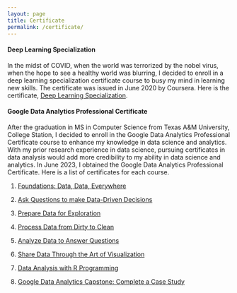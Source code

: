 ```yaml
---
layout: page
title: Certificate
permalink: /certificate/
---
```


#### Deep Learning Specialization

In the midst of COVID, when the world was terrorized by the nobel virus, when the hope to see a healthy world was blurring, I decided to enroll in a deep learning specialization certificate course to busy my mind in learning new skills. The certificate was issued in June 2020 by Coursera. Here is the certificate, [Deep Learning Specialization](https://github.com/sabinaadhikari20/sabinaadhikari/files/12005857/Deep_Learning_Specialization.pdf).

#### Google Data Analytics Professional Certificate

After the graduation in MS in Computer Science from Texas A&M University, College Station, I decided to enroll in the Google Data Analytics Professional Certificate course to enhance my knowledge in data science and analytics. With my prior research experience in data science, pursuing certificates in data analysis would add more credibility to my ability in data science and analytics. In June 2023, I obtained the Google Data Analytics Professional Certificate.
Here is a list of certificates for each course.
1. [Foundations: Data, Data, Everywhere](https://github.com/sabinaadhikari20/sabinaadhikari/files/12005870/Foundations_Data_Data_Everywhere.pdf)
   
2. [Ask Questions to make Data-Driven Decisions](https://github.com/sabinaadhikari20/sabinaadhikari/files/12005871/Ask_Questions_to_Make_Data-Driven_Decisions.pdf)

3. [Prepare Data for Exploration](https://github.com/sabinaadhikari20/sabinaadhikari/files/12005872/Prepare_Data_For_Exploration.pdf)

4. [Process Data from Dirty to Clean](https://github.com/sabinaadhikari20/sabinaadhikari/files/12005874/Process_Data_From_Dirty_To_Clean.pdf)

5. [Analyze Data to Answer Questions](https://github.com/sabinaadhikari20/sabinaadhikari/files/12005875/Analyze_Data_To_Answer_Questions.pdf)

6. [Share Data Through the Art of Visualization](https://github.com/sabinaadhikari20/sabinaadhikari/files/12005878/Share_Data_Through_the_Art_of_Visualization.pdf)

7. [Data Analysis with R Programming](https://github.com/sabinaadhikari20/sabinaadhikari/files/12005882/Data_Analysis_with_R_Programming.pdf)

8. [Google Data Analytics Capstone: Complete a Case Study](https://github.com/sabinaadhikari20/sabinaadhikari/files/12005883/Google_data_analytics_Capstone.pdf)


